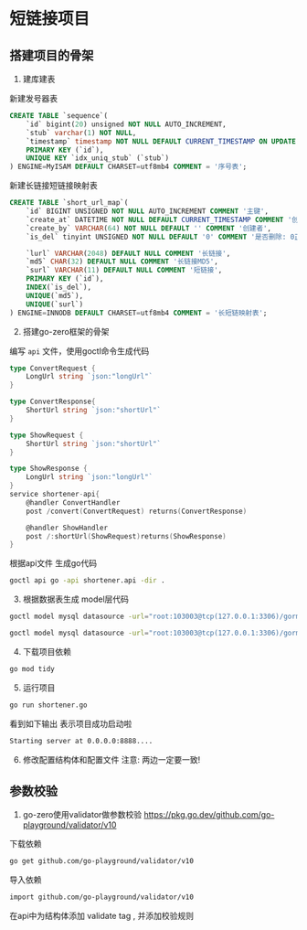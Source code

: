 # 短链接项目

## 搭建项目的骨架

1. 建库建表

新建发号器表
```sql
CREATE TABLE `sequence`(
    `id` bigint(20) unsigned NOT NULL AUTO_INCREMENT,
    `stub` varchar(1) NOT NULL,
    `timestamp` timestamp NOT NULL DEFAULT CURRENT_TIMESTAMP ON UPDATE CURRENT_TIMESTAMP,
    PRIMARY KEY (`id`),
    UNIQUE KEY `idx_uniq_stub` (`stub`)
) ENGINE=MyISAM DEFAULT CHARSET=utf8mb4 COMMENT = '序号表';
```

新建长链接短链接映射表
```sql
CREATE TABLE `short_url_map`(
    `id` BIGINT UNSIGNED NOT NULL AUTO_INCREMENT COMMENT '主键',
    `create_at` DATETIME NOT NULL DEFAULT CURRENT_TIMESTAMP COMMENT '创建时间',
    `create_by` VARCHAR(64) NOT NULL DEFAULT '' COMMENT '创建者',
    `is_del` tinyint UNSIGNED NOT NULL DEFAULT '0' COMMENT '是否删除: 0正常1删除',

    `lurl` VARCHAR(2048) DEFAULT NULL COMMENT '长链接',
    `md5` CHAR(32) DEFAULT NULL COMMENT '长链接MD5',
    `surl` VARCHAR(11) DEFAULT NULL COMMENT '短链接',
    PRIMARY KEY (`id`),
    INDEX(`is_del`),
    UNIQUE(`md5`),
    UNIQUE(`surl`)
) ENGINE=INNODB DEFAULT CHARSET=utf8mb4 COMMENT = '长短链映射表';
```
2. 搭建go-zero框架的骨架

编写 `api` 文件，使用goctl命令生成代码
```go
type ConvertRequest {
    LongUrl string `json:"longUrl"`
}

type ConvertResponse{
    ShortUrl string `json:"shortUrl"`
}

type ShowRequest {
    ShortUrl string `json:"shortUrl"`
}

type ShowResponse {
    LongUrl string `json:"longUrl"`
}
service shortener-api{
    @handler ConvertHandler
    post /convert(ConvertRequest) returns(ConvertResponse)

    @handler ShowHandler
    post /:shortUrl(ShowRequest)returns(ShowResponse)
}
```

根据api文件 生成go代码
```bash 
goctl api go -api shortener.api -dir .
```
3. 根据数据表生成 model层代码

```bash
goctl model mysql datasource -url="root:103003@tcp(127.0.0.1:3306)/gorm" -table="short_url_map" -dir="./model"

goctl model mysql datasource -url="root:103003@tcp(127.0.0.1:3306)/gorm" -table="sequence" -dir="./model"
```

4. 下载项目依赖
```bash
go mod tidy
```

5. 运行项目
```bash
go run shortener.go
```
看到如下输出 表示项目成功启动啦
```bash
Starting server at 0.0.0.0:8888....
```

6. 修改配置结构体和配置文件
注意: 两边一定要一致!

## 参数校验

1. go-zero使用validator做参数校验
https://pkg.go.dev/github.com/go-playground/validator/v10

下载依赖
```bash
go get github.com/go-playground/validator/v10
```
导入依赖
```bash
import github.com/go-playground/validator/v10
```

在api中为结构体添加 validate tag , 并添加校验规则

